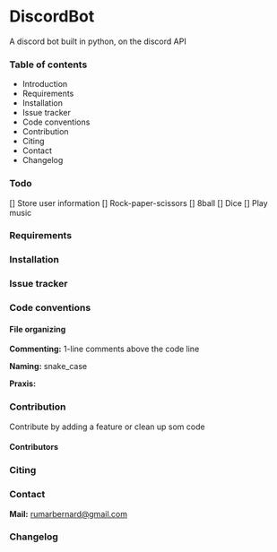 # DiscordBot
A discord bot built in python, on the discord API

### Table of contents
* Introduction
* Requirements
* Installation
* Issue tracker
* Code conventions
* Contribution
* Citing
* Contact
* Changelog


### Todo
[] Store user information
[] Rock-paper-scissors
[] 8ball
[] Dice
[] Play music


### Requirements


### Installation


### Issue tracker


### Code conventions
#### File organizing

**Commenting:**  1-line comments above the code line

**Naming:**  snake_case

**Praxis:**


### Contribution
Contribute by adding a feature or clean up som code

#### Contributors


### Citing


### Contact
**Mail:**  rumarbernard@gmail.com

### Changelog
